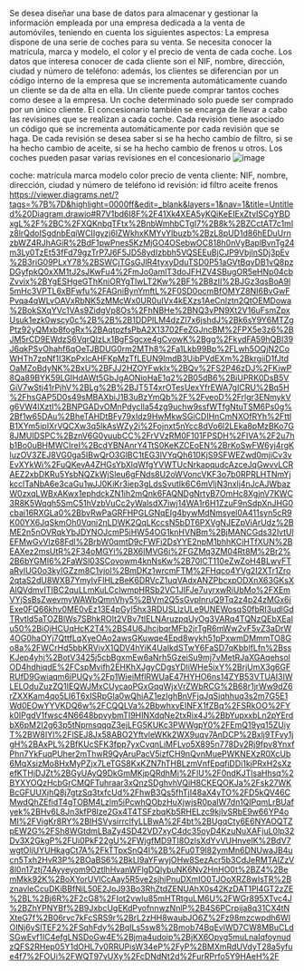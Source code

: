 Se desea diseñar una base de datos para almacenar y gestionar la información
empleada por una empresa dedicada a la venta de automóviles, teniendo en cuenta los
siguientes aspectos:
La empresa dispone de una serie de coches para su venta. Se necesita conocer la
matrícula, marca y modelo, el color y el precio de venta de cada coche.
Los datos que interesa conocer de cada cliente son el NIF, nombre, dirección, ciudad y
número de teléfono: además, los clientes se diferencian por un código interno de la
empresa que se incrementa automáticamente cuando un cliente se da de alta en ella. Un
cliente puede comprar tantos coches como desee a la empresa. Un coche determinado
solo puede ser comprado por un único cliente.
El concesionario también se encarga de llevar a cabo las revisiones que se realizan a
cada coche. Cada revisión tiene asociado un código que se incrementa automáticamente
por cada revisión que se haga. De cada revisión se desea saber si se ha hecho cambio de
filtro, si se ha hecho cambio de aceite, si se ha hecho cambio de frenos u otros. Los
coches pueden pasar varias revisiones en el concesionario
![image](https://user-images.githubusercontent.com/101816484/174234796-d40c3153-e666-4435-95c4-ae599a482b5c.png)

coche:
matrícula
 marca 
 modelo
 color 
 precio de venta 
 cliente:
  NIF, nombre, dirección, ciudad y
número de teléfono
id
revisión:
id
filtro
aceite
frenos
https://viewer.diagrams.net/?tags=%7B%7D&highlight=0000ff&edit=_blank&layers=1&nav=1&title=Untitled%20Diagram.drawio#R7V1bd6I8F%2F41Xk4XEA5yKQiKeEIExZtvISCgYBDxgL%2F%2BC%2FXQKnbqTFtx%2BnbWmhbCTgI7%2B8k%2BZCctAT7c1mIz8lrQdoISgdnbEqiWCIIgyzj6lZWkhxKMYvYlbuzb%2BzL8pUD1d86hEDuUrnzbWZ4RJhAGiR%2BdF1pwPnes5KzMjGO4OSebwOC818h0nVyBaplBvnTg24m3Ly0TzEt53fFd79gzTrP7J6F5JD58ydIzbbh5VQSEEuBjCJP9VbjlnSDj3pEv%2B3riG09PLxY78%2BSWCjTGsGJlR4tyxyDduTSD0P51aGVtBqvDB1vQ8pzDGyfpkQ0xXM1tJ2sJKwFu4%2FmJo0amlT3doJFHZV4SBugOR5eHNp04cbZvvix%2BYgESHgeGThKniORYgTlwLT2Kw%2BF%2B8zII%2BJGz3qsBoA9l5mHc3VPTL6xBFwfu%2FAGniBynYmftL%2F0SD0ocmBfOMYZ8NI6BvGwFPvqa4qWLvOAVxRbNK5zMMcWx0UR0uIVx4kEXzs1AeCnlztn2QtOEMDowa%2BokSXqYVc1VAs9ZidgVp8Os%2FhNBHe%2BNQ3vPN9Xt2V16uFsmZpxUsuk1ezk0wscy0c%2B%2B%2B1DDPlLM4dzZl7x6jshdJ%2Bk6sY9Y6MTZgPtz92yQMxb8fogRx%2BAqtpzfsPbA2X13702FeZGJncBM%2FPX5e3z6%2BJM5rCD9EWdzS6VqrQIzLx1BgFSgcxe4gCvowK%2Bgg%2FkydFA59hQBl39J6qkPSvOhahf6qOeTJBDUG0rm2MTh8%2Fa1Lkb99Bp%2FLwh5OQjN2CoWHTh7zpNf1I3KpPxlcAHFKpMzTfLEUN9ImdB3UibPVdEXm%2BkrgiiD1fJtdOaMZoBdyNK%2BxU%2BFJJ2HZOYFwkIx%2BQv%2FS2P46zDJ%2FKiwP8Qa89BYK59LGIHdAWt5GbJgAONioHaE1q2%2B05dB6%2BiUPRK0DsB5VGiV7wStj41rPjhV%2BLg%2B%2BJT5T4xrOTesUexYfrEWA7gICRU%2Bq5H%2FhsGAP5D0s49sMBAXbiJ1B3uBzYmQb%2F%2FveoD%2Frlgr3ENmykVg6VW4lXztI%2BNPGADvOMnPdycIla54zg9uchw9ssfWTfgNtuTSM6Ps0g%2Bf1w65DAu%2BheTAHDtBFy79xIdz9HwMkwSGiCDIHnCmNXOfRYh%2FttlB1XYm5ipIXrVQCXw3q5lkAsWZy2i%2Fojnxt5nYcc8dVo6l2LEka8pMzBKo7G8JMUIDSPC%2BznV6G0yuubCC%2FrVVzRM0F101FPSDH%2FIVA%2F2u7hb1Bo0uBHMWCIreI%2BcdYBNAnrY4TtS0KeKZCEoEN%2BrKoSwFW6yj4rgKluzOV3ZEJ8VG0ga5IBwQrO3GlBC1tEG3lVYqQh610KjS9SFWEZwd0mjiCv3vEvXYkWi%2FuQKevA4ZHGsYbXlqWfgYVWTUcNrkapqudcAzceJqGwvvLCRAEZ2xbDKRu5YsbNQZkWjSleu6gFNds8U2oWVoncVKF3o7b0RPRLHTNmYjkcclTaNbA6e3caGu1wJJ0KiKr3iep3gLdsSvutIk6C6mVljN3nxlj4nJcAJWbazW0zxqLWBxAKwx1ephdckZN1ih2mQnk6FAQNDgNrtyB7OmHc8XgjnV7KWC3R8K5Wqqh5SmC51hVzbVuCc2yWalsdX7iwj14WA1r6H1ZzuF9nSdpXnJHG0cbai16RXGLa0%2BbvRwPaGRFHPGLGNqEIg4bywMdNmsyel0A411syn5cR9K00YX6JqSkmOh0Vqni2nLDWK2QqLKccsN5bDT6PXVgNJEZpViArUdz%2BME2n5nOVRqkYbJDYNOJcmP5iHW54OG1knHVNBm%2BjMANCGds32lvtUlEFMwGvVlz68Fdl%2BrbW0qmtD9cFWFi2DsYYE2npM1bhhKCiHTfXUN%2BEAXez2msUtR%2F34oMGYi%2BX6IMVG6i%2FGZMq3ZM04Rt8M%2Br2%2B6bYGMI6%2FaWSl03SCovowm4knNsKw%2B70lCT110eZwZoH4BLwyFTaRylUG0o3kylGZzm8C1vjol%2BmDKz1wrcmFTM%2FHqco4YVg2I2XTr1Zro2qtaS2dU8WXB7YmyIvFIHLzBeK6DRVcZ1uqVAdxANZPbcxpODXnX63GKsXAlQVdmvITIBC2quLLmKuLCclwmpHRSb2VC1JIFJe7uyrxwRiUbMo%2FXEmVYjSsBsZwevmyWAWbQmnVhy5%2BVm2Q5sGvplnruQ9Tq2z4p24zMGx6iExe0FQ66khv0ME0vEz13E4pGyI5hx3RDUSLlzULe9UNEWosqS0fbRI3udlGdTRvtld5aTOZBlWs7SBhkROIt2VBv7tIELNAruzpqUyOg3VARq4TQNzQEbXEaIu50%2BiOjHCUqHcK2T4%2BS4U6JhcjbqrMFb2jrTgR6mWw2vF5vZ3aDrW4OG0haOYj7QttfLqXyeOAo2awsGKuwqe4Epd8wykh51pPxwmDMmmTO8Go8a%2FWCrHd5bbKRVivX1QDV4hYiK4UaIkdSTwY6FaSD7qKbblfLfn%2BssKJep4yhj%2BotV3425j5cbBgxmEw6aNrh5GzeiSu9mj7vMetRJaXGAqehsolOD4hdhiqdE%2FCspMvifh2EHKhXJgyCDgsYDliWHe5ixY%2BrjUmX3g6GFRUfD9Gwiaqm6iPUQy%2Fp1WieiMflRWUaE47HYHO6ns14ZYB53VTUAI3IWLELOduZuzZQ1IEQWJMxCUycaoPGxGqqWjxVrZWbRCG%2B68r1jrWw9dZ6rZXXKam4qo5LI6T6xISRpGla0wQhiAZ1ezIghBnVFjqJqSiqhhuq3s2m7G5E1Wd0EOwYYVKDQ6w%2FCQQLVa%2BbwhxvEINFX1fZBq%2FSRkOO%2FYk0IPgdV1fwsc4N6648bpvybmTI9HINXdqNe2txRix4J%2BbYupxxbLn2pYErdbX6pM2I2g63p5tNpmsqqqZ3ejLFG5KUKc3PWWgpY0%2FEmQ19yq15ZUiyT%2BW8IYl%2FlSEJ8Jx58ABO2YftvleWKk2WX9uqv7AnDCP%2Bxlj9TFvy1jgH%2BAxPL%2BfKUcSFK3fpp7yxCvqnLiMFLvo5X895n778Dv2Rj9fpv8YnxfPhn7YkFuqPUher2mThwR9QyAruPacV5izfCH9nQvnMuePWKNEXzR0XcUb6MqXsizMo8HxMyPZjx7LeTGS8KxKZN7hTHBLzmVnfEpqfiDDi1kjPRxH2sXzefKTHjDJZt%2BGyUAyQ9DkGmMKjpQRdhMi%2FlU%2F0ndKJTlsaHhsq%2BYXYOQzHcbGrCMQFTuhraar3xQnzSDghvhVQiH8CKEQOKJa%2Fsk27WKBcGFUUXjhQ8j7gtzSq3txfcUd%2FhwB3Qs5fhTjI48aX4yTO%2FD5kQV46CMwdQhZEfidT4gTOBM4Lzlm5iPcwhQObzHuXjwjsR0paIW7dn1QIPqmLrBUafyek%2BHv6L8Jn3kfP8lze2Gx4T4TSFzbqKb5RHELzc9kjIvSRbE9w66YP4oMI%2FVigKr8RY%2BIHSVysirrclfyLLBwA%2F4bt%2BUgqCty6E6NYAOQTZpEW2G%2FSh8WGtdmLBaZy4SD42VD7xyC4dc35oyD4KzuNuXAFjuL0lp32Dv3X2GkgP%2FUi0PkF22gU%2FWjgfMD9TI8OzlsXdYvVUHnveIK%2BdV7wgtOljUYUHkagCt7A%2FkTTpxSnQ4I%2B%2Fu0T9I82ymMn6DNUwaJB4ucn5Txh2HvR3P%2BOaBS6%2BkLl9aYFwyjOHw8SezAcr5b3CdJeRMTAlZzV8l0n17ztj74Ayyeyom9OztlhHvanWFlgDQlybuNK6Nv2HnHO0t%2BZ4%2BemMkk92K%2BoXYorUVlCcAay5R5ve2sjhjPnuDXmIO0TJOoXRZ8wIsTR%2BznavleCcuDKiBBfNiL50E2JoJ93Bo3RhZtdZENUAhX0s42KzDAT1Pl4GT2zZE%2BL%2Bj6R%2F2cG8%2FIot2vwIu85mHTRtguLM6U%2FWGr895XTvc4J%2BZhYPNYBf%2B9JxbcUgEKdPyofnnwzNnlP%2B4S6PCrpija8q31CX4tNXteG7f%2B06rvc7kFcSRS9r%2BrL2zHH8waubJO6Z%2Fz98mzcwpdh6WIOINj6ySlTEF2%2FSqhFdy%2BqILs5sw8%2Bmob74BqEvlWD7CW8MBuCLdSGwEvf1IC4efgLNSDoGw4E%2Bjma4udoip%2BjKX6Opvg5muLnaIqfoynudzQFS2RHep05Y1dOHL7v0RRUPisW34eP%2FyP%2BMXmRdUVdyT28a5yfue4f7%2FOUi%2FWQT97vUXy%2FcDNdNt2d%2FurRPrfo5Y9HAeH%2F
